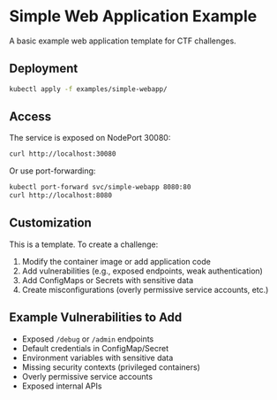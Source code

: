 # Simple Web Application Example

A basic example web application template for CTF challenges.

## Deployment

```bash
kubectl apply -f examples/simple-webapp/
```

## Access

The service is exposed on NodePort 30080:

```bash
curl http://localhost:30080
```

Or use port-forwarding:

```bash
kubectl port-forward svc/simple-webapp 8080:80
curl http://localhost:8080
```

## Customization

This is a template. To create a challenge:

1. Modify the container image or add application code
2. Add vulnerabilities (e.g., exposed endpoints, weak authentication)
3. Add ConfigMaps or Secrets with sensitive data
4. Create misconfigurations (overly permissive service accounts, etc.)

## Example Vulnerabilities to Add

- Exposed `/debug` or `/admin` endpoints
- Default credentials in ConfigMap/Secret
- Environment variables with sensitive data
- Missing security contexts (privileged containers)
- Overly permissive service accounts
- Exposed internal APIs

